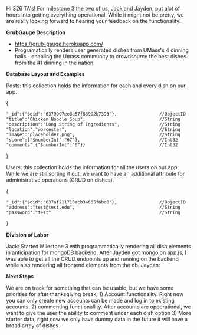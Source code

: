 Hi 326 TA's! For milestone 3 the two of us, Jack and Jayden, put alot of hours into getting everything operational. While it might not be pretty, we are really looking forward to hearing your feedback on the functionality!
  
**GrubGauge Description**
  - https://grub-gauge.herokuapp.com/
  - Programatically renders user generated dishes from UMass's 4 dinning halls - enabling the Umass community to crowdsource the best dishes from the #1 dinning in the nation.

**Database Layout and Examples**

Posts: this collection holds the information for each and every dish on our app.

  {

    "_id":{"$oid":"6379997ee8a57f88992b7393"},                //ObjectID
    "title":"Chicken Noodle Soup",                            //String
    "description":"Long String of Ingredients",               //String 
    "location":"worcester",                                   //String
    "image":"placeholder.png",                                //String
    "score":{"$numberInt":"67"},                              //Int32
    "comments":{"$numberInt":"0"}}                            //Int32
  }
  
Users: this collection holds the information for all the users on our app. While we are still sorting it out, we want to have an additional attribute for administrative operations (CRUD on dishes).

  {
  
    "_id":{"$oid":"637af211718acb34665f6bc8"},                //ObjectID
    "address":"test@test.edu",                                //String
    "password":"test"                                         //String
  }

**Division of Labor**

Jack: Started Milestone 3 with programmatically rendering all dish elements in anticipation for mongoDB backend. After Jayden got mongo on app.js, I was able to get all the CRUD endpoints up and running on the backend while also rendering all frontend elements from the db.
Jayden:





**Next Steps**

We are on track for something that can be usable, but we have some priorities for after thanksgiving break. 1) Account functionality. Right now you can only create new accounts can be made and log in to existing accounts. 2) commenting functionallity. After accounts are opperational, we want to give the user the ability to comment under each dish option 3) More starter data, right now we only have dummy data in the future it will have a broad array of dishes
